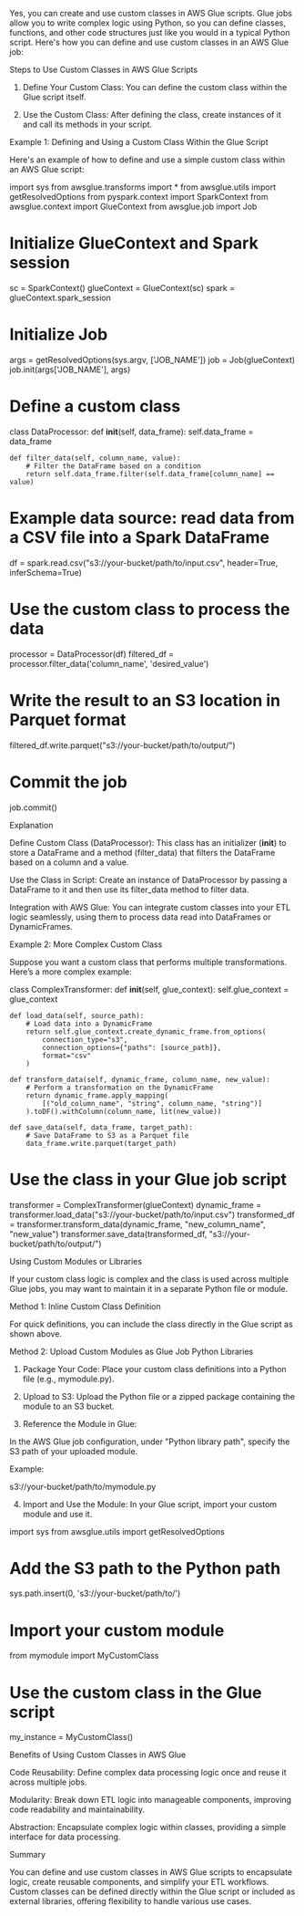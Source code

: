 Yes, you can create and use custom classes in AWS Glue scripts. Glue jobs allow you to write complex logic using Python, so you can define classes, functions, and other code structures just like you would in a typical Python script. Here's how you can define and use custom classes in an AWS Glue job:

Steps to Use Custom Classes in AWS Glue Scripts

1. Define Your Custom Class: You can define the custom class within the Glue script itself.


2. Use the Custom Class: After defining the class, create instances of it and call its methods in your script.



Example 1: Defining and Using a Custom Class Within the Glue Script

Here's an example of how to define and use a simple custom class within an AWS Glue script:

import sys
from awsglue.transforms import *
from awsglue.utils import getResolvedOptions
from pyspark.context import SparkContext
from awsglue.context import GlueContext
from awsglue.job import Job

# Initialize GlueContext and Spark session
sc = SparkContext()
glueContext = GlueContext(sc)
spark = glueContext.spark_session

# Initialize Job
args = getResolvedOptions(sys.argv, ['JOB_NAME'])
job = Job(glueContext)
job.init(args['JOB_NAME'], args)

# Define a custom class
class DataProcessor:
    def __init__(self, data_frame):
        self.data_frame = data_frame
    
    def filter_data(self, column_name, value):
        # Filter the DataFrame based on a condition
        return self.data_frame.filter(self.data_frame[column_name] == value)

# Example data source: read data from a CSV file into a Spark DataFrame
df = spark.read.csv("s3://your-bucket/path/to/input.csv", header=True, inferSchema=True)

# Use the custom class to process the data
processor = DataProcessor(df)
filtered_df = processor.filter_data('column_name', 'desired_value')

# Write the result to an S3 location in Parquet format
filtered_df.write.parquet("s3://your-bucket/path/to/output/")

# Commit the job
job.commit()

Explanation

Define Custom Class (DataProcessor): This class has an initializer (__init__) to store a DataFrame and a method (filter_data) that filters the DataFrame based on a column and a value.

Use the Class in Script: Create an instance of DataProcessor by passing a DataFrame to it and then use its filter_data method to filter data.

Integration with AWS Glue: You can integrate custom classes into your ETL logic seamlessly, using them to process data read into DataFrames or DynamicFrames.


Example 2: More Complex Custom Class

Suppose you want a custom class that performs multiple transformations. Here’s a more complex example:

class ComplexTransformer:
    def __init__(self, glue_context):
        self.glue_context = glue_context

    def load_data(self, source_path):
        # Load data into a DynamicFrame
        return self.glue_context.create_dynamic_frame.from_options(
            connection_type="s3",
            connection_options={"paths": [source_path]},
            format="csv"
        )

    def transform_data(self, dynamic_frame, column_name, new_value):
        # Perform a transformation on the DynamicFrame
        return dynamic_frame.apply_mapping(
            [("old_column_name", "string", column_name, "string")]
        ).toDF().withColumn(column_name, lit(new_value))

    def save_data(self, data_frame, target_path):
        # Save DataFrame to S3 as a Parquet file
        data_frame.write.parquet(target_path)

# Use the class in your Glue job script
transformer = ComplexTransformer(glueContext)
dynamic_frame = transformer.load_data("s3://your-bucket/path/to/input.csv")
transformed_df = transformer.transform_data(dynamic_frame, "new_column_name", "new_value")
transformer.save_data(transformed_df, "s3://your-bucket/path/to/output/")

Using Custom Modules or Libraries

If your custom class logic is complex and the class is used across multiple Glue jobs, you may want to maintain it in a separate Python file or module.

Method 1: Inline Custom Class Definition

For quick definitions, you can include the class directly in the Glue script as shown above.

Method 2: Upload Custom Modules as Glue Job Python Libraries

1. Package Your Code: Place your custom class definitions into a Python file (e.g., mymodule.py).


2. Upload to S3: Upload the Python file or a zipped package containing the module to an S3 bucket.


3. Reference the Module in Glue:

In the AWS Glue job configuration, under "Python library path", specify the S3 path of your uploaded module.

Example:

s3://your-bucket/path/to/mymodule.py



4. Import and Use the Module: In your Glue script, import your custom module and use it.

import sys
from awsglue.utils import getResolvedOptions

# Add the S3 path to the Python path
sys.path.insert(0, 's3://your-bucket/path/to/')

# Import your custom module
from mymodule import MyCustomClass

# Use the custom class in the Glue script
my_instance = MyCustomClass()



Benefits of Using Custom Classes in AWS Glue

Code Reusability: Define complex data processing logic once and reuse it across multiple jobs.

Modularity: Break down ETL logic into manageable components, improving code readability and maintainability.

Abstraction: Encapsulate complex logic within classes, providing a simple interface for data processing.


Summary

You can define and use custom classes in AWS Glue scripts to encapsulate logic, create reusable components, and simplify your ETL workflows. Custom classes can be defined directly within the Glue script or included as external libraries, offering flexibility to handle various use cases.

